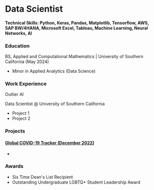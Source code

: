 # Data Scientist

#### Technical Skills: Python, Keras, Pandas, Matplotlib, Tensorflow, AWS, SAP BW/4HANA, Microsoft Excel, Tableau, Machine Learning, Neural Networks, AI

### Education
BS, Applied and Computational Mathematics | University of Southern California (May 2024)
- Minor in Applied Analytics (Data Science)

### Work Experience 

Outlier AI

Data Scientist @ University of Southern California
- Project 1
- Project 2

### Projects

#### [Global COVID-19 Tracker (December 2022)](assets/img/GlobalCovid19Dash.png)
-


### Awards

- Six Time Dean's List Recipient
- Outstanding Undergraduate LGBTQ+ Student Leadership Award
